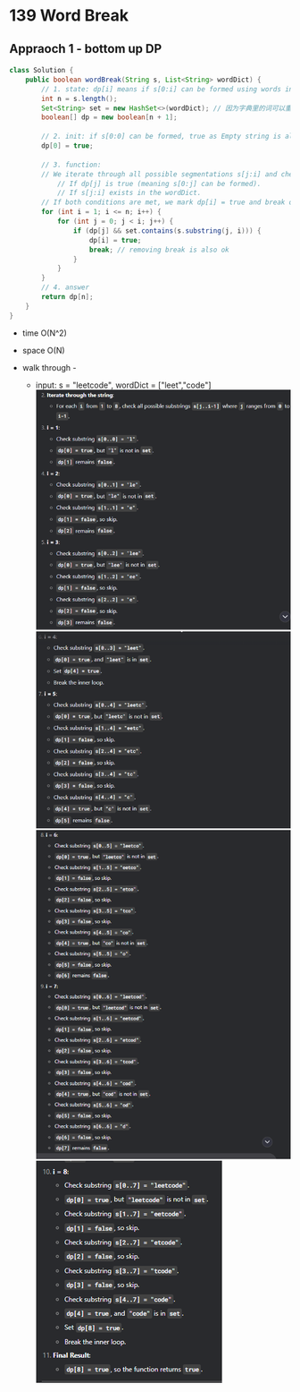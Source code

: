 # 139 Word Break

## Appraoch 1 - bottom up DP

```java
class Solution {
    public boolean wordBreak(String s, List<String> wordDict) {
        // 1. state: dp[i] means if s[0:i] can be formed using words in wordDict
        int n = s.length();
        Set<String> set = new HashSet<>(wordDict); // 因为字典里的词可以重复使用，用set比较合适
        boolean[] dp = new boolean[n + 1];
        
        // 2. init: if s[0:0] can be formed, true as Empty string is always a valid segmentation
        dp[0] = true;

        // 3. function:
        // We iterate through all possible segmentations s[j:i] and check:
            // If dp[j] is true (meaning s[0:j] can be formed).
            // If s[j:i] exists in the wordDict.
        // If both conditions are met, we mark dp[i] = true and break out of the loop.
        for (int i = 1; i <= n; i++) {
            for (int j = 0; j < i; j++) {
                if (dp[j] && set.contains(s.substring(j, i))) {
                    dp[i] = true;
                    break; // removing break is also ok
                }
            }
        }
        // 4. answer
        return dp[n];
    }
}
```
- time O(N^2)
- space O(N)

- walk through - 
    - input: s = "leetcode", wordDict = ["leet","code"]
![alt text](image-42.png)
![alt text](image-43.png)
![alt text](image-44.png)
![alt text](image-45.png)